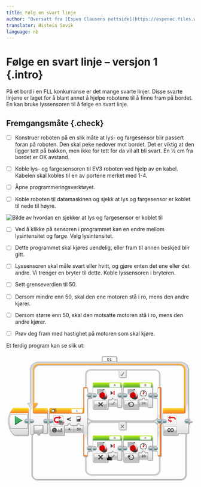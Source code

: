 ```yaml
---
title: Følg en svart linje
author: "Oversatt fra [Espen Clausens nettside](https://espenec.files.wordpress.com/2015/09/lego-mindstorms-del-4-7.pdf)"
translator: Øistein Søvik
language: nb
---
```



# Følge en svart linje – versjon 1 {.intro}

På et bord i en FLL konkurranse er det mange svarte linjer. Disse svarte linjene
er laget for å blant annet å hjelpe robotene til å finne fram på bordet. En kan
bruke lyssensoren til å følge en svart linje.

## Fremgangsmåte {.check}

- [ ] Konstruer roboten på en slik måte at lys- og fargesensor blir passert
  foran på roboten. Den skal peke nedover mot bordet. Det er viktig at den
  ligger tett på bakken, men ikke for tett for da vil alt bli svart. En ½ cm fra
  bordet er OK avstand.

- [ ] Koble lys- og fargesensoren til EV3 roboten ved hjelp av en kabel. Kabelen
  skal kobles til en av portene merket med 1-4.

- [ ] Åpne programmeringsverktøyet.

- [ ] Koble roboten til datamaskinen og sjekk at lys og fargesensor er koblet
  til nede til høyre.

![Bilde av hvordan en sjekker at lys og fargesensor er koblet
til](../lys_1lysintensitet/lego_mindstorms_lysintensitet_2.png)

- [ ] Ved å klikke på sensoren i programmet kan en endre mellom lysintensitet og
  farge. Velg lysintensitet.

- [ ] Dette programmet skal kjøres uendelig, eller fram til annen beskjed blir
  gitt.

- [ ] Lyssensoren skal måle svart eller hvitt, og gjøre enten det ene eller det
  andre. Vi trenger en bryter til dette. Koble lyssensoren i bryteren.

- [ ] Sett grenseverdien til 50.

- [ ] Dersom mindre enn 50, skal den ene motoren stå i ro, mens den andre
  kjører.

- [ ] Dersom større enn 50, skal den motsatte motoren stå i ro, mens den andre
  kjører.

- [ ] Prøv deg fram med hastighet på motoren som skal kjøre.

Et ferdig program kan se slik ut:

![Bilde av et ferdig program](lego_mindstorms_folglinje_2.png)
